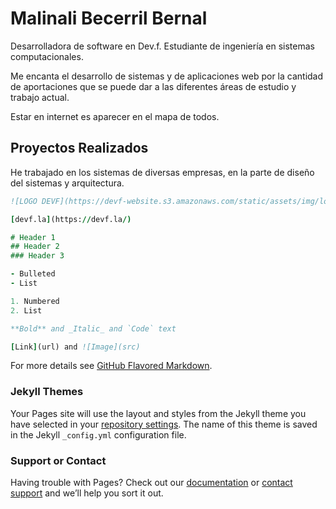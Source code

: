 # Malinali Becerril Bernal

Desarrolladora de software en Dev.f.
Estudiante de ingeniería en sistemas computacionales.

Me encanta el desarrollo de sistemas y de aplicaciones web por la cantidad de aportaciones que se puede dar a las diferentes áreas de estudio y trabajo actual. 

Estar en internet es aparecer en el mapa de todos.

## Proyectos Realizados

He trabajado en los sistemas de diversas empresas, en la parte de diseño del sistemas y arquitectura.

```DEV.F
![LOGO DEVF](https://devf-website.s3.amazonaws.com/static/assets/img/logo-devf-negro.png)

[devf.la](https://devf.la/)

# Header 1
## Header 2
### Header 3

- Bulleted
- List

1. Numbered
2. List

**Bold** and _Italic_ and `Code` text

[Link](url) and ![Image](src)
```

For more details see [GitHub Flavored Markdown](https://guides.github.com/features/mastering-markdown/).

### Jekyll Themes

Your Pages site will use the layout and styles from the Jekyll theme you have selected in your [repository settings](https://github.com/malibb/cv/settings). The name of this theme is saved in the Jekyll `_config.yml` configuration file.

### Support or Contact

Having trouble with Pages? Check out our [documentation](https://help.github.com/categories/github-pages-basics/) or [contact support](https://github.com/contact) and we’ll help you sort it out.
